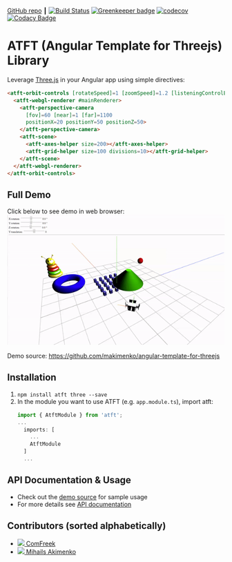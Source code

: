 [GitHub repo](https://github.com/makimenko/angular-template-for-threejs) ┃ [![Build Status](https://api.travis-ci.com/makimenko/angular-template-for-threejs.svg?branch=master)](https://travis-ci.com/makimenko/angular-template-for-threejs)
[![Greenkeeper badge](https://badges.greenkeeper.io/makimenko/angular-template-for-threejs.svg)](https://greenkeeper.io/)
[![codecov](https://codecov.io/gh/makimenko/angular-template-for-threejs/branch/master/graph/badge.svg)](https://codecov.io/gh/makimenko/angular-template-for-threejs)
[![Codacy Badge](https://api.codacy.com/project/badge/Grade/94e8d8689ae546d7a3e077ff3b5c5192)](https://app.codacy.com/app/mihails.akimenko/angular-template-for-threejs?utm_source=github.com&utm_medium=referral&utm_content=makimenko/angular-template-for-threejs&utm_campaign=Badge_Grade_Dashboard)

# ATFT (Angular Template for Threejs) Library

Leverage [Three.js](https://threejs.org) in your Angular app using simple directives:

```html
<atft-orbit-controls [rotateSpeed]=1 [zoomSpeed]=1.2 [listeningControlElement]=mainRenderer.renderPane>
  <atft-webgl-renderer #mainRenderer>
    <atft-perspective-camera
      [fov]=60 [near]=1 [far]=1100
      positionX=20 positionY=50 positionZ=50>
    </atft-perspective-camera>
    <atft-scene>
      <atft-axes-helper size=200></atft-axes-helper>
      <atft-grid-helper size=100 divisions=10></atft-grid-helper>
    </atft-scene>
  </atft-webgl-renderer>
</atft-orbit-controls>
```

<!-- Result: ![Animated gif showing the result of the code above](https://raw.githubusercontent.com/makimenko/files/master/angular-template-for-threejs/images/grid.gif) -->

## Full Demo

Click below to see demo in web browser:<br>
<a href="https://makimenko.github.io/angular-template-for-threejs/demo"><img src="https://raw.githubusercontent.com/makimenko/files/master/angular-template-for-threejs/images/demo.gif"></a>

Demo source: https://github.com/makimenko/angular-template-for-threejs

## Installation

1. `npm install atft three --save`
2. In the module you want to use ATFT (e.g. `app.module.ts`), import atft:
   ```typescript
   import { AtftModule } from 'atft';
   ...
     imports: [
       ...
       AtftModule
     ]
	 ...
   ```

## API Documentation & Usage

- Check out the [demo source](https://github.com/makimenko/angular-template-for-threejs/tree/master/src/app) for sample usage
- For more details see [API documentation](https://makimenko.github.io/angular-template-for-threejs)

## Contributors (sorted alphabetically)

- [<img src="https://avatars0.githubusercontent.com/u/1827709?s=20"> ComFreek](https://github.com/ComFreek)
- [<img src="https://avatars1.githubusercontent.com/u/11466819?s=20"> Mihails Akimenko](https://github.com/makimenko)
